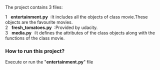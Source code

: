 The project contains 3 files: <br>

1 &nbsp; **entertainment.py** &nbsp;:It includes all the objects of class movie.These objects are the favourite movies. <br>
2 &nbsp; **fresh_tomatoes.py** &nbsp;:Provided by udacity.<br>
3 &nbsp; **media.py** &nbsp;:It defines the attributes of the class objects along with the functions of the class movie.<br>

### How to run this project?
Execute or run the "**entertainment.py**" file 


